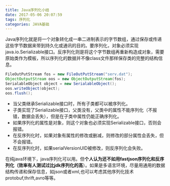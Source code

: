 ```yaml
---
title: Java序列化小结
date: 2017-05-06 20:07:59
tags: 序列化
categories: JAVA基础
---
```


Java序列化就是将一个对象转化成一串二进制表示的字节数组，通过保存或传递这些字节数据来带到持久化或通讯的目的。要序列化，对象必须实现java.io.Serializable接口。反序列化则是将这个字节数组再重新构造成对象，需要原始类作为模板，所以序列化的数据并不像class文件那样保存类的完整的结构信息。

```java
FileOutPutStream fos = new FileOutPutStream("serv.dat");
ObjectOutputStream oos = new ObjectOutputStream(fos);
SerialableObject object = new SerialableObject();
oos.writeObject(object);
oos.flush();
```

- 当父类继承Serializable接口时，所有子类都可以被序列化。
- 子类实现了Serializable接口，父类没有，父类中的属性不能序列化（不报错，数据会丢失），但是在子类中属性仍能正确序列化。
- 如果序列化的属性是对象，则这个对象也必须实现Serializable接口，否则会报错。
- 在反序列化时，如果对象有属性的修改或删减，则修改的部分属性会丢失，但不会报错。
- 在反序列化时，如果serialVersionUID被修改，则反序列化会失败。

在纯java环境下，java序列化可以用。但**个人认为还不如用fastjson序列化和反序列化（效率有人测试过比jdk序列化的高**）。如果是多语言环境，尽量用通用的数据结构传递和保存信息，如json或者xml,也可以考虑其他序列化技术protobuf,thrift,avro等等。